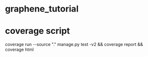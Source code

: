 # graphene_tutorial

# coverage script

coverage run --source "." manage.py test -v2 && coverage report && coverage html
